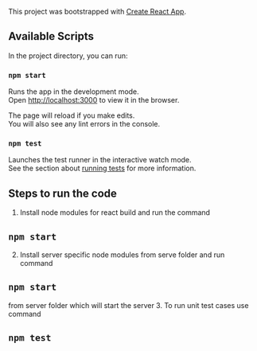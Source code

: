 This project was bootstrapped with [Create React App](https://github.com/facebook/create-react-app).

## Available Scripts

In the project directory, you can run:

### `npm start`

Runs the app in the development mode.<br>
Open [http://localhost:3000](http://localhost:3000) to view it in the browser.

The page will reload if you make edits.<br>
You will also see any lint errors in the console.

### `npm test`

Launches the test runner in the interactive watch mode.<br>
See the section about [running tests](https://facebook.github.io/create-react-app/docs/running-tests) for more information.

## Steps to run the code

1. Install node modules for react build and run the command 
## `npm start`
2. Install server specific node modules from serve folder and run command
## `npm start`
 from server folder which will start the server
3. To run unit test cases use command
## `npm test`
